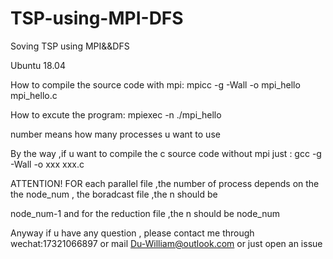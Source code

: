 # TSP-using-MPI-DFS
Soving TSP using MPI&amp;&amp;DFS

Ubuntu 18.04

How to compile the source code with mpi: mpicc  -g  -Wall  -o  mpi_hello  mpi_hello.c

How to excute the program: mpiexec -n <number> ./mpi_hello 
  
number means how many processes u want to use

By the way ,if u want to compile the c source code without mpi just : gcc -g -Wall -o xxx xxx.c



ATTENTION!   FOR each parallel file ,the number of process depends on the the node_num , the boradcast file ,the n should be 

node_num-1  and for the reduction file ,the n should be node_num


Anyway if u have any question , please contact me through wechat:17321066897  or mail Du-William@outlook.com or just open an issue
